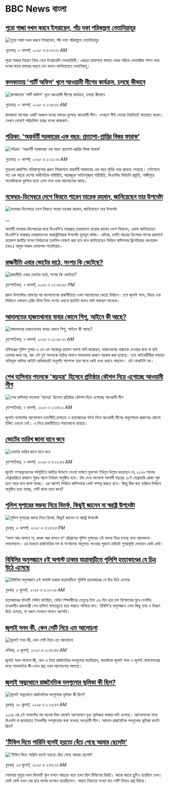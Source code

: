 # BBC News বাংলা## [পুরো গাজা দখল করবে ইসরায়েল, পাঁচ দফা পরিকল্পনা নেতানিয়াহুর](https://www.bbc.com/bengali/articles/cz6037vv611o?at_medium=RSS&at_campaign=rss?at_campaign=githubrss)![পুরো গাজা দখল করবে ইসরায়েল, পাঁচ দফা পরিকল্পনা নেতানিয়াহুর](https://ichef.bbci.co.uk/ace/ws/240/cpsprodpb/48db/live/ade6cd70-7408-11f0-a975-cb151ca452f4.jpg)_শুক্রবার, ৮ আগস্ট, ২০২৫ এ ৫:০৭:৩০ AM_পুরো গাজার নিয়ন্ত্রণ নিয়ে নেবে ইসরায়েলি সেনাবাহিনী। এছাড়া হামাসকে ক্ষমতা থেকে সরিয়ে বেসামরিক শাসন অন্য দলের কাছে হস্তান্তর করতে চান বলেও জানিয়েছেন নেতানিয়াহু।## [কলকাতায় 'পার্টি অফিস' খুলে আওয়ামী লীগের কার্যক্রম, চলছে  কীভাবে ](https://www.bbc.com/bengali/articles/cly3r3e2n08o?at_medium=RSS&at_campaign=rss?at_campaign=githubrss)![কলকাতায় 'পার্টি অফিস' খুলে আওয়ামী লীগের কার্যক্রম, চলছে  কীভাবে ](https://ichef.bbci.co.uk/ace/ws/240/cpsprodpb/06e5/live/eca92590-73ad-11f0-a20f-3b86f375586a.jpg)_শুক্রবার, ৮ আগস্ট, ২০২৫ এ ১:৩৫:৫১ AM_কলকাতা লাগোয়া একটি অঞ্চলে দলের দফতর খুলেছে আওয়ামী লীগ। সেখানে শীর্ষ নেতারা নিয়মিতই যাতায়াত করেন। সেখান থেকেই পরিচালিত হচ্ছে দলের কাজকর্ম।## [পত্রিকা: 'অন্তর্বর্তী সরকারের এক বছর: প্রত্যাশা-প্রাপ্তির বিস্তর ফারাক'](https://www.bbc.com/bengali/articles/cwy07x2yv83o?at_medium=RSS&at_campaign=rss?at_campaign=githubrss)![পত্রিকা: 'অন্তর্বর্তী সরকারের এক বছর: প্রত্যাশা-প্রাপ্তির বিস্তর ফারাক'](https://ichef.bbci.co.uk/ace/ws/240/cpsprodpb/351a/live/1f6bf970-73ff-11f0-b856-9797d1986500.jpg)_শুক্রবার, ৮ আগস্ট, ২০২৫ এ ২:৩১:৩৫ AM_শুক্রবার প্রকাশিত পত্রিকাগুলোর প্রধান শিরোনামে অন্তর্বর্তী সরকারের এক বছর পূর্তির খবর প্রাধান্য পেয়েছে। সেইসাথে গত এক বছরে দেশের অর্থনৈতিক পরিস্থিতি, বছরজুড়ে আইনশৃঙ্খলা পরিস্থিতি, বিএনপির নির্বাচনি প্রস্তুতি, গাজীপুরে সাংবাদিককে কুপিয়ে হত্যা এমন নানা খবর আলোচনায় আছে।## [নভেম্বর-ডিসেম্বরে দেশে ফিরতে পারেন তারেক রহমান, জানিয়েছেন তার উপদেষ্টা](https://www.bbc.co.uk/bengali/live/c17nrdp1kk8t?at_medium=RSS&at_campaign=rss?at_campaign=githubrss)![নভেম্বর-ডিসেম্বরে দেশে ফিরতে পারেন তারেক রহমান, জানিয়েছেন তার উপদেষ্টা](https://ichef.bbci.co.uk/ace/standard/240/cpsprodpb/a6df/live/25f77970-73ac-11f0-a20f-3b86f375586a.jpg)__আগামী নভেম্বর-ডিসেম্বরের মধ্যে বিএনপি'র ভারপ্রাপ্ত চেয়ারম্যান তারেক রহমান দেশে ফিরবেন, একথা জানিয়েছেন বিএনপি'র ভারপ্রাপ্ত চেয়ারম্যানের পররাষ্ট্রবিষয়ক উপদেষ্টা হুমায়ূন কবির। এদিকে, চলতি বছরের ডিসেম্বর মাসের প্রথমার্ধে ত্রয়োদশ জাতীয় সংসদ নির্বাচনের তফসিল ঘোষণা করা হবে বলে জানিয়েছেন নির্বাচন কমিশনার ব্রিগেডিয়ার জেনারেল (অব.) আবুল ফজল মোহাম্মদ সানাউল্লাহ।## [রাজনীতি এবার ভোটের মাঠে, সংশয় কি কেটেছে?](https://www.bbc.com/bengali/articles/ce871g31n77o?at_medium=RSS&at_campaign=rss?at_campaign=githubrss)![রাজনীতি এবার ভোটের মাঠে, সংশয় কি কেটেছে?](https://ichef.bbci.co.uk/ace/ws/240/cpsprodpb/67b7/live/7c05fa20-7380-11f0-a52b-2f1937b0af42.jpg)_বৃহস্পতিবার, ৭ আগস্ট, ২০২৫ এ ১২:৩৯:৫৮ PM_প্রধান উপদেষ্টার ঘোষণার পর বাংলাদেশের রাজনীতিতে এখন আলোচনার কেন্দ্রে নির্বাচন। তবে জুলাই সনদ, বিচার এবং নির্বাচনে লেভেল প্লেয়িং ফিল্ড নিয়ে সংশয় এখনো কাটেনি বলেও দাবি করছেন অনেকে।## [আদালতের হাজতখানায় বাবার কোলে শিশু, আইনে কী আছে?](https://www.bbc.com/bengali/articles/cqle255ggdlo?at_medium=RSS&at_campaign=rss?at_campaign=githubrss)![আদালতের হাজতখানায় বাবার কোলে শিশু, আইনে কী আছে?](https://ichef.bbci.co.uk/ace/ws/240/cpsprodpb/e147/live/694e36b0-7365-11f0-ab1c-fb449de285a1.jpg)_বৃহস্পতিবার, ৭ আগস্ট, ২০২৫ এ ১১:৩৮:২১ AM_হবিগঞ্জের পুলিশ সুপার এ এন এম সাজেদুর রহমান অবশ্য দাবি করেছেন, হাজতখানায় বাচ্চাকে দেওয়ার জন্য বা ছবি তোলার জন্য নয়, বরং ওই দুই সদস্যকে দায়িত্ব পালনে অবহেলার কারণে বরখাস্ত করা হয়েছে। তবে আইনজীবীরা বলছেন অভিযুক্ত ব্যক্তির আইনি অধিকারেই অনুমতি সাপেক্ষে তার সাথে কেউ দেখা করতে পারবেন। এটা বেআইনি নয়।## [শেখ হাসিনার পতনকে 'ষড়যন্ত্র' হিসেবে প্রতিষ্ঠার কৌশল নিয়ে এগোচ্ছে আওয়ামী লীগ](https://www.bbc.com/bengali/articles/cn72zlkm1pko?at_medium=RSS&at_campaign=rss?at_campaign=githubrss)![শেখ হাসিনার পতনকে 'ষড়যন্ত্র' হিসেবে প্রতিষ্ঠার কৌশল নিয়ে এগোচ্ছে আওয়ামী লীগ](https://ichef.bbci.co.uk/ace/ws/240/cpsprodpb/b8df/live/62894be0-7323-11f0-89ea-4d6f9851f623.png)_বৃহস্পতিবার, ৭ আগস্ট, ২০২৫ এ ২:৩৪:০১ AM_জুলাই-অগাস্টের আন্দোলনে দমননীতি চালানো ও হত্যাকাণ্ডের ঘটনা নিয়ে আওয়ামী লীগের অনুশোচনা প্রকাশের কোনো ইঙ্গিত এখনো নেই। এ নিয়ে রাজনীতিতে সমালোচনা রয়েছে।## [ভোটের তারিখ জানা যাবে কবে](https://www.bbc.com/bengali/articles/c4gzrd9zxwzo?at_medium=RSS&at_campaign=rss?at_campaign=githubrss)![ভোটের তারিখ জানা যাবে কবে](https://ichef.bbci.co.uk/ace/ws/240/cpsprodpb/7396/live/1ae3ca00-72d2-11f0-af20-030418be2ca5.jpg)_বৃহস্পতিবার, ৭ আগস্ট, ২০২৫ এ ৭:০২:৪৯ AM_জুলাই গণঅভ্যুত্থানের বর্ষপূর্তিতে জাতির উদ্দেশে দেওয়া ভাষণে মুহাম্মদ ইউনূস উল্লেখ করেছেন যে, ২০২৬ সালের ফেব্রুয়ারিতে রমজান শুরুর আগে নির্বাচন অনুষ্ঠিত হবে। চাঁদ দেখা সাপেক্ষে আগামী বছরের ১৮ই ফেব্রুয়ারি রোজা শুরু হতে পারে বলে জানা যাচ্ছে। এর আগেই নির্বাচন কমিশনকে ভোট সম্পন্ন করতে হবে। কিন্তু ঠিক কত তারিখে নির্বাচন অনুষ্ঠিত হতে যাচ্ছে, সেটি জানা যাবে কবে?## [পুলিশ সুপারের বক্তব্য নিয়ে বিতর্ক, কিছুই জানেন না স্বরাষ্ট্র উপদেষ্টা](https://www.bbc.com/bengali/articles/ckgyr0j981do?at_medium=RSS&at_campaign=rss?at_campaign=githubrss)![পুলিশ সুপারের বক্তব্য নিয়ে বিতর্ক, কিছুই জানেন না স্বরাষ্ট্র উপদেষ্টা](https://ichef.bbci.co.uk/ace/ws/240/cpsprodpb/df88/live/dab01f50-72c3-11f0-afda-bb39e9f348ef.jpg)_বুধবার, ৬ আগস্ট, ২০২৫ এ ৩:১৪:৫৫ PM_'আপা আর আসবে না, কাকা আর হাসবে না' চট্টগ্রামের পুলিশ সুপারের এই বক্তব্য নিয়ে চলছে নানা আলোচনা-সমালোচনা। এর মাধ্যমে রাজনৈতিক দল বা সংগঠনের আনুগত্য পাওয়ার পুরনো চেষ্টারই পুনরাবৃত্তি দেখছেন কেউ কেউ।## [বিবিসির অনুসন্ধানে ৫ই অগাস্ট ঢাকার যাত্রাবাড়ীতে পুলিশি হত্যাকাণ্ডের যে চিত্র উঠে এসেছে](https://www.bbc.com/bengali/articles/ce9x120d74yo?at_medium=RSS&at_campaign=rss?at_campaign=githubrss)![বিবিসির অনুসন্ধানে ৫ই অগাস্ট ঢাকার যাত্রাবাড়ীতে পুলিশি হত্যাকাণ্ডের যে চিত্র উঠে এসেছে](https://ichef.bbci.co.uk/ace/ws/240/cpsprodpb/f4e7/live/69ad1a10-5c70-11f0-960d-e9f1088a89fe.png)_বুধবার, ৯ জুলাই, ২০২৫ এ ২:০০:২৫ AM_হত্যাকাণ্ডের ঘটনাটি সেদিন ঘটেছিল, যেদিন শিক্ষার্থীদের নেতৃত্বে টানা ৩৬ দিন ধরে চলা বিক্ষোভের মুখে দেশটির তৎকালীন প্রধানমন্ত্রী শেখ হাসিনা ক্ষমতাচ্যুত হয়ে ভারতে পালিয়ে যান। বিবিসি'র অনুসন্ধানে এমন কিছু তথ্য ও বিবরণ উঠে এসেছে, যা আগে সেভাবে সামনে আসেনি।## [জুলাই সনদ কী, কেন সেটি নিয়ে এত আলোচনা](https://www.bbc.com/bengali/articles/c939xgp251po?at_medium=RSS&at_campaign=rss?at_campaign=githubrss)![জুলাই সনদ কী, কেন সেটি নিয়ে এত আলোচনা](https://ichef.bbci.co.uk/ace/ws/240/cpsprodpb/dafa/live/26a3d870-59b5-11f0-994d-9db2713c89df.jpg)_রবিবার, ৬ জুলাই, ২০২৫ এ ১১:৪০:৪৯ AM_জুলাই সনদ আসলে কী, কেন এ নিয়ে রাজনৈতিক দলগুলোর মতবিরোধ, অন্যদিকে জুলাই সনদ ও জুলাই ঘোষণাপত্রের মধ্যে পাথ্যকইবা কী-এসব প্রশ্ন এখন আলোচনায় আসছে।## [জুলাই অভ্যুত্থানে রাজনৈতিক দলগুলোর ভূমিকা কী ছিল?](https://www.bbc.com/bengali/articles/c8x5ed4gzz8o?at_medium=RSS&at_campaign=rss?at_campaign=githubrss)![জুলাই অভ্যুত্থানে রাজনৈতিক দলগুলোর ভূমিকা কী ছিল?](https://ichef.bbci.co.uk/ace/ws/240/cpsprodpb/cc0e/live/a70369f0-6bca-11f0-af20-030418be2ca5.jpg)_বুধবার, ৩০ জুলাই, ২০২৫ এ ১:২৬:৪৭ AM_২০২৪ এর ৫ই অগাস্টের পর অনেক দিক থেকেই আন্দোলনে মুখ্য ভূমিকায় থাকার দাবি এসেছে। আন্দোলনের সময় বিএনপি বা জামায়াতে ইসলামীর সম্পৃক্ততার কথা বলেছে আওয়ামী লীগ। আসলে রাজনৈতিক দলগুলোর ভূমিকা কতটা ছিল?## ['টিফিন দিতে পারিনি বলেই হয়তো বেঁচে গেছে আমার ছেলেটা'](https://www.bbc.com/bengali/articles/c07d4n1vxl1o?at_medium=RSS&at_campaign=rss?at_campaign=githubrss)!['টিফিন দিতে পারিনি বলেই হয়তো বেঁচে গেছে আমার ছেলেটা'](https://ichef.bbci.co.uk/ace/ws/240/cpsprodpb/34db/live/480665e0-670d-11f0-97e0-491eb8268629.jpg)_বুধবার, ২৩ জুলাই, ২০২৫ এ ১:৪৩:১৫ AM_সোমবার দুপুরে যখন বিমানটি স্কুল ভবনে আছড়ে পড়ে তখন ছিল টিফিনের বিরতি। কারো কারো ছুটিও হয়েছিল তখন। কেউ কেউ তখন বের হয়ে বাসায় রওনাও হয়েছিলেন। আহত নিহতের সংখ্যা কত সেটি নিয়েও প্রশ্ন উঠছে।